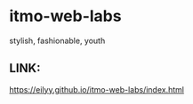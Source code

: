 # itmo-web-labs
stylish, fashionable, youth

## LINK:
https://eilyy.github.io/itmo-web-labs/index.html
